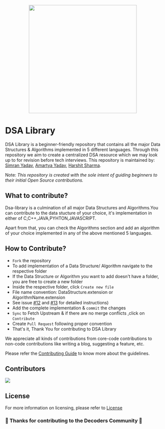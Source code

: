 <p align="center"><img src="https://w10.naukri.com/mailers/2022/naukri-learning/what-is/What-is-Data-Structures-and-Algorithms.jpg" height="350" /></p>

# DSA Library

DSA Library is a beginner-friendly repository that contains all the major Data Structures & Algorithms implemented in 5 different languages. Through this repository we aim to create a centralized DSA resource which we may look up to for revision before tech interviews.
This repository is maintained by: [Simran Yadav](https://github.com/ishiprayadav), [Amartya Yadav](https://github.com/iamartyaa), [Harshit Sharma](https://github.com/harshit-sharma-gits/).

Note: <i>This repository is created with the sole intent of guiding beginners to their initial Open Source contributions.</i>

## What to contribute?

Dsa-library is a culmination of all major Data Structures and Algorithms.You can contribute to the data stucture of your choice, it's implementation in either of C,C++,JAVA,PYHTON,JAVASCRIPT.

Apart from that, you can check the Algorithms section and add an algorithm of your choice implemented in any of the above mentioned 5 languages. 


## How to Contribute?
- `Fork` the repository
- To add implementation of a Data Structure/ Algorithm navigate to the respective folder
- If the Data Structure or Algorithm you want to add doesn't have a folder, you are free to create a new folder
- Inside the respective folder, click `Create new file`
- File name convention: DataStructure.extension or AlgorithmName.extension
- See issue [#12](https://github.com/DecodersCommunity/dsa-library/issues/12) and [#13](https://github.com/DecodersCommunity/dsa-library/issues/12) for detailed instructions)
- Add the complete implementation & `commit` the changes
- `Sync` to Fetch Upstream & if there are no merge conflicts ,click on `Contribute`
- Create `Pull Request` following proper convention
- That's it, Thank You for contributing to DSA Library

We appreciate all kinds of contributions from core-code contributions to non-code contributions like writing a blog, suggesting a feature, etc.

Please refer the [Contributing Guide](CONTRIBUTING.md) to know more about the guidelines.

## Contributors

<a href="https://github.com/DecodersCommunity/dsa-library/graphs/contributors">
  <img src="https://contrib.rocks/image?repo=DecodersCommunity/dsa-library" />
</a>

## License

For more information on licensing, please refer to [License](LICENSE)

### 🎉 Thanks for contributing to the Decoders Community 🎉
